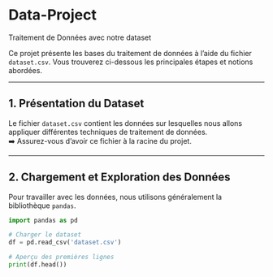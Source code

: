# Data-Project

Traitement de Données avec notre dataset

Ce projet présente les bases du traitement de données à l’aide du fichier `dataset.csv`. Vous trouverez ci-dessous les principales étapes et notions abordées.

---

## 1. Présentation du Dataset

Le fichier `dataset.csv` contient les données sur lesquelles nous allons appliquer différentes techniques de traitement de données.  
➡️ Assurez-vous d’avoir ce fichier à la racine du projet.

---

## 2. Chargement et Exploration des Données

Pour travailler avec les données, nous utilisons généralement la bibliothèque `pandas`.

```python
import pandas as pd

# Charger le dataset
df = pd.read_csv('dataset.csv')

# Aperçu des premières lignes
print(df.head())
